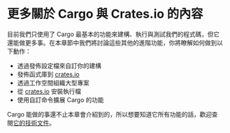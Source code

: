 # 更多關於 Cargo 與 Crates.io 的內容

目前我們只使用了 Cargo 最基本的功能來建構、執行與測試我們的程式碼，但它還能做更多事。在本章節中我們將討論這些其他的進階功能，你將瞭解如何做到以下動作：

* 透過發佈設定檔來自訂你的建構
* 發佈函式庫到 [crates.io](https://crates.io/)<!-- ignore -->
* 透過工作空間組織大型專案
* 從 [crates.io](https://crates.io/)<!-- ignore --> 安裝執行檔
* 使用自訂命令擴展 Cargo 的功能

Cargo 能做的事還不止本章會介紹到的，所以想要知道它所有功能的話，歡迎查閱[它的技術文件](https://doc.rust-lang.org/cargo/)。
